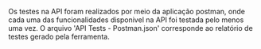 Os testes na API foram realizados por meio da aplicação postman, onde cada uma das funcionalidades disponivel na API foi testada pelo menos uma vez.
O arquivo 'API Tests - Postman.json' corresponde ao relatório de testes gerado pela ferramenta.
